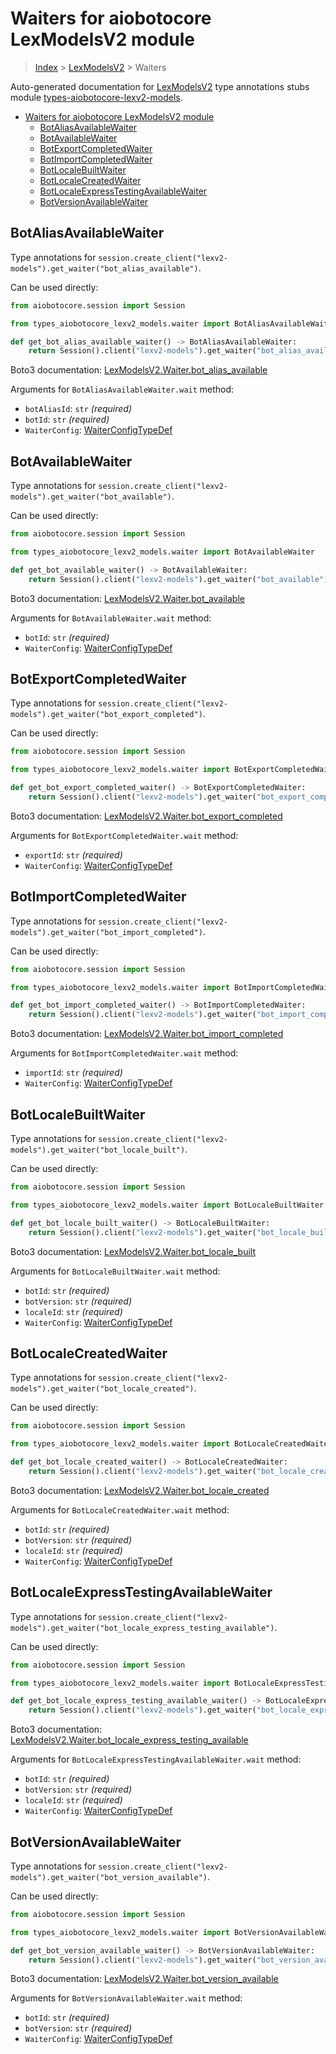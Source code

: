 <a id="waiters-for-aiobotocore-lexmodelsv2-module"></a>

# Waiters for aiobotocore LexModelsV2 module

> [Index](..) > [LexModelsV2](.) > Waiters

Auto-generated documentation for
[LexModelsV2](https://boto3.amazonaws.com/v1/documentation/api/latest/reference/services/lexv2-models.html#LexModelsV2)
type annotations stubs module
[types-aiobotocore-lexv2-models](https://pypi.org/project/types-aiobotocore-lexv2-models/).

- [Waiters for aiobotocore LexModelsV2 module](#waiters-for-aiobotocore-lexmodelsv2-module)
  - [BotAliasAvailableWaiter](#botaliasavailablewaiter)
  - [BotAvailableWaiter](#botavailablewaiter)
  - [BotExportCompletedWaiter](#botexportcompletedwaiter)
  - [BotImportCompletedWaiter](#botimportcompletedwaiter)
  - [BotLocaleBuiltWaiter](#botlocalebuiltwaiter)
  - [BotLocaleCreatedWaiter](#botlocalecreatedwaiter)
  - [BotLocaleExpressTestingAvailableWaiter](#botlocaleexpresstestingavailablewaiter)
  - [BotVersionAvailableWaiter](#botversionavailablewaiter)

<a id="botaliasavailablewaiter"></a>

## BotAliasAvailableWaiter

Type annotations for
`session.create_client("lexv2-models").get_waiter("bot_alias_available")`.

Can be used directly:

```python
from aiobotocore.session import Session

from types_aiobotocore_lexv2_models.waiter import BotAliasAvailableWaiter

def get_bot_alias_available_waiter() -> BotAliasAvailableWaiter:
    return Session().client("lexv2-models").get_waiter("bot_alias_available")
```

Boto3 documentation:
[LexModelsV2.Waiter.bot_alias_available](https://boto3.amazonaws.com/v1/documentation/api/latest/reference/services/lexv2-models.html#LexModelsV2.Waiter.BotAliasAvailable)

Arguments for `BotAliasAvailableWaiter.wait` method:

- `botAliasId`: `str` *(required)*
- `botId`: `str` *(required)*
- `WaiterConfig`: [WaiterConfigTypeDef](./type_defs.md#waiterconfigtypedef)

<a id="botavailablewaiter"></a>

## BotAvailableWaiter

Type annotations for
`session.create_client("lexv2-models").get_waiter("bot_available")`.

Can be used directly:

```python
from aiobotocore.session import Session

from types_aiobotocore_lexv2_models.waiter import BotAvailableWaiter

def get_bot_available_waiter() -> BotAvailableWaiter:
    return Session().client("lexv2-models").get_waiter("bot_available")
```

Boto3 documentation:
[LexModelsV2.Waiter.bot_available](https://boto3.amazonaws.com/v1/documentation/api/latest/reference/services/lexv2-models.html#LexModelsV2.Waiter.BotAvailable)

Arguments for `BotAvailableWaiter.wait` method:

- `botId`: `str` *(required)*
- `WaiterConfig`: [WaiterConfigTypeDef](./type_defs.md#waiterconfigtypedef)

<a id="botexportcompletedwaiter"></a>

## BotExportCompletedWaiter

Type annotations for
`session.create_client("lexv2-models").get_waiter("bot_export_completed")`.

Can be used directly:

```python
from aiobotocore.session import Session

from types_aiobotocore_lexv2_models.waiter import BotExportCompletedWaiter

def get_bot_export_completed_waiter() -> BotExportCompletedWaiter:
    return Session().client("lexv2-models").get_waiter("bot_export_completed")
```

Boto3 documentation:
[LexModelsV2.Waiter.bot_export_completed](https://boto3.amazonaws.com/v1/documentation/api/latest/reference/services/lexv2-models.html#LexModelsV2.Waiter.BotExportCompleted)

Arguments for `BotExportCompletedWaiter.wait` method:

- `exportId`: `str` *(required)*
- `WaiterConfig`: [WaiterConfigTypeDef](./type_defs.md#waiterconfigtypedef)

<a id="botimportcompletedwaiter"></a>

## BotImportCompletedWaiter

Type annotations for
`session.create_client("lexv2-models").get_waiter("bot_import_completed")`.

Can be used directly:

```python
from aiobotocore.session import Session

from types_aiobotocore_lexv2_models.waiter import BotImportCompletedWaiter

def get_bot_import_completed_waiter() -> BotImportCompletedWaiter:
    return Session().client("lexv2-models").get_waiter("bot_import_completed")
```

Boto3 documentation:
[LexModelsV2.Waiter.bot_import_completed](https://boto3.amazonaws.com/v1/documentation/api/latest/reference/services/lexv2-models.html#LexModelsV2.Waiter.BotImportCompleted)

Arguments for `BotImportCompletedWaiter.wait` method:

- `importId`: `str` *(required)*
- `WaiterConfig`: [WaiterConfigTypeDef](./type_defs.md#waiterconfigtypedef)

<a id="botlocalebuiltwaiter"></a>

## BotLocaleBuiltWaiter

Type annotations for
`session.create_client("lexv2-models").get_waiter("bot_locale_built")`.

Can be used directly:

```python
from aiobotocore.session import Session

from types_aiobotocore_lexv2_models.waiter import BotLocaleBuiltWaiter

def get_bot_locale_built_waiter() -> BotLocaleBuiltWaiter:
    return Session().client("lexv2-models").get_waiter("bot_locale_built")
```

Boto3 documentation:
[LexModelsV2.Waiter.bot_locale_built](https://boto3.amazonaws.com/v1/documentation/api/latest/reference/services/lexv2-models.html#LexModelsV2.Waiter.BotLocaleBuilt)

Arguments for `BotLocaleBuiltWaiter.wait` method:

- `botId`: `str` *(required)*
- `botVersion`: `str` *(required)*
- `localeId`: `str` *(required)*
- `WaiterConfig`: [WaiterConfigTypeDef](./type_defs.md#waiterconfigtypedef)

<a id="botlocalecreatedwaiter"></a>

## BotLocaleCreatedWaiter

Type annotations for
`session.create_client("lexv2-models").get_waiter("bot_locale_created")`.

Can be used directly:

```python
from aiobotocore.session import Session

from types_aiobotocore_lexv2_models.waiter import BotLocaleCreatedWaiter

def get_bot_locale_created_waiter() -> BotLocaleCreatedWaiter:
    return Session().client("lexv2-models").get_waiter("bot_locale_created")
```

Boto3 documentation:
[LexModelsV2.Waiter.bot_locale_created](https://boto3.amazonaws.com/v1/documentation/api/latest/reference/services/lexv2-models.html#LexModelsV2.Waiter.BotLocaleCreated)

Arguments for `BotLocaleCreatedWaiter.wait` method:

- `botId`: `str` *(required)*
- `botVersion`: `str` *(required)*
- `localeId`: `str` *(required)*
- `WaiterConfig`: [WaiterConfigTypeDef](./type_defs.md#waiterconfigtypedef)

<a id="botlocaleexpresstestingavailablewaiter"></a>

## BotLocaleExpressTestingAvailableWaiter

Type annotations for
`session.create_client("lexv2-models").get_waiter("bot_locale_express_testing_available")`.

Can be used directly:

```python
from aiobotocore.session import Session

from types_aiobotocore_lexv2_models.waiter import BotLocaleExpressTestingAvailableWaiter

def get_bot_locale_express_testing_available_waiter() -> BotLocaleExpressTestingAvailableWaiter:
    return Session().client("lexv2-models").get_waiter("bot_locale_express_testing_available")
```

Boto3 documentation:
[LexModelsV2.Waiter.bot_locale_express_testing_available](https://boto3.amazonaws.com/v1/documentation/api/latest/reference/services/lexv2-models.html#LexModelsV2.Waiter.BotLocaleExpressTestingAvailable)

Arguments for `BotLocaleExpressTestingAvailableWaiter.wait` method:

- `botId`: `str` *(required)*
- `botVersion`: `str` *(required)*
- `localeId`: `str` *(required)*
- `WaiterConfig`: [WaiterConfigTypeDef](./type_defs.md#waiterconfigtypedef)

<a id="botversionavailablewaiter"></a>

## BotVersionAvailableWaiter

Type annotations for
`session.create_client("lexv2-models").get_waiter("bot_version_available")`.

Can be used directly:

```python
from aiobotocore.session import Session

from types_aiobotocore_lexv2_models.waiter import BotVersionAvailableWaiter

def get_bot_version_available_waiter() -> BotVersionAvailableWaiter:
    return Session().client("lexv2-models").get_waiter("bot_version_available")
```

Boto3 documentation:
[LexModelsV2.Waiter.bot_version_available](https://boto3.amazonaws.com/v1/documentation/api/latest/reference/services/lexv2-models.html#LexModelsV2.Waiter.BotVersionAvailable)

Arguments for `BotVersionAvailableWaiter.wait` method:

- `botId`: `str` *(required)*
- `botVersion`: `str` *(required)*
- `WaiterConfig`: [WaiterConfigTypeDef](./type_defs.md#waiterconfigtypedef)
